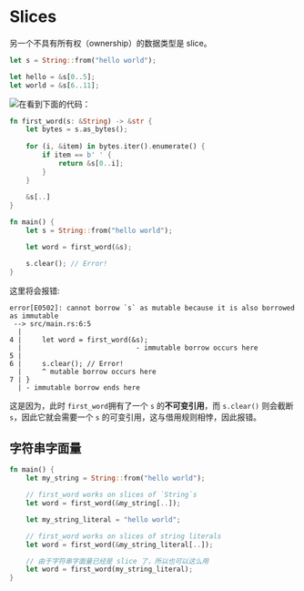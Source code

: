 # Slices

另一个不具有所有权（ownership）的数据类型是 slice。

```rust
let s = String::from("hello world");

let hello = &s[0..5];
let world = &s[6..11];
```

![](https://doc.rust-lang.org/book/second-edition/img/trpl04-06.svg)在看到下面的代码：

```rust
fn first_word(s: &String) -> &str {
    let bytes = s.as_bytes();
    
    for (i, &item) in bytes.iter().enumerate() {
        if item == b' ' {
            return &s[0..i];
        }
    }
    
    &s[..]
}

fn main() {
    let s = String::from("hello world");

    let word = first_word(&s);

    s.clear(); // Error!
}
```

这里将会报错:

```
error[E0502]: cannot borrow `s` as mutable because it is also borrowed as immutable
 --> src/main.rs:6:5
  |
4 |     let word = first_word(&s);
  |                            - immutable borrow occurs here
5 |
6 |     s.clear(); // Error!
  |     ^ mutable borrow occurs here
7 | }
  | - immutable borrow ends here
```

这是因为，此时 `first_word`拥有了一个 `s` 的**不可变引用**，而 `s.clear()` 则会截断 `s`，因此它就会需要一个 `s` 的可变引用，这与借用规则相悖，因此报错。

## 字符串字面量

```rust
fn main() {
    let my_string = String::from("hello world");

    // first_word works on slices of `String`s
    let word = first_word(&my_string[..]);

    let my_string_literal = "hello world";

    // first_word works on slices of string literals
    let word = first_word(&my_string_literal[..]);

    // 由于字符串字面量已经是 slice 了，所以也可以这么用
    let word = first_word(my_string_literal);
}

```

